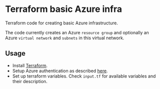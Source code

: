 # Terraform basic Azure infra

Terraform code for creating basic Azure infrastructure.

The code currently creates an Azure `resource group` and optionally an Azure `virtual network` and `subnets` in this virtual network.

## Usage

* Install [Terraform](https://www.terraform.io/downloads.html).
* Setup Azure authentication as described [here](https://www.terraform.io/docs/providers/azurerm/index.html#authenticating-to-azure).
* Set up terraform variables. Check `input.tf` for available variables and their description.